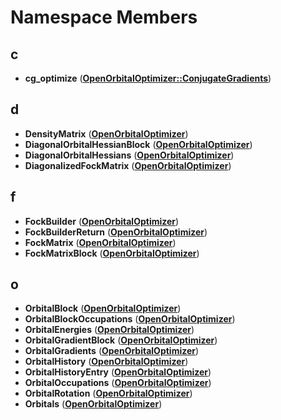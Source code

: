 
# Namespace Members



## c

* **cg\_optimize** ([**OpenOrbitalOptimizer::ConjugateGradients**](namespaceOpenOrbitalOptimizer_1_1ConjugateGradients.md))


## d

* **DensityMatrix** ([**OpenOrbitalOptimizer**](namespaceOpenOrbitalOptimizer.md))
* **DiagonalOrbitalHessianBlock** ([**OpenOrbitalOptimizer**](namespaceOpenOrbitalOptimizer.md))
* **DiagonalOrbitalHessians** ([**OpenOrbitalOptimizer**](namespaceOpenOrbitalOptimizer.md))
* **DiagonalizedFockMatrix** ([**OpenOrbitalOptimizer**](namespaceOpenOrbitalOptimizer.md))


## f

* **FockBuilder** ([**OpenOrbitalOptimizer**](namespaceOpenOrbitalOptimizer.md))
* **FockBuilderReturn** ([**OpenOrbitalOptimizer**](namespaceOpenOrbitalOptimizer.md))
* **FockMatrix** ([**OpenOrbitalOptimizer**](namespaceOpenOrbitalOptimizer.md))
* **FockMatrixBlock** ([**OpenOrbitalOptimizer**](namespaceOpenOrbitalOptimizer.md))


## o

* **OrbitalBlock** ([**OpenOrbitalOptimizer**](namespaceOpenOrbitalOptimizer.md))
* **OrbitalBlockOccupations** ([**OpenOrbitalOptimizer**](namespaceOpenOrbitalOptimizer.md))
* **OrbitalEnergies** ([**OpenOrbitalOptimizer**](namespaceOpenOrbitalOptimizer.md))
* **OrbitalGradientBlock** ([**OpenOrbitalOptimizer**](namespaceOpenOrbitalOptimizer.md))
* **OrbitalGradients** ([**OpenOrbitalOptimizer**](namespaceOpenOrbitalOptimizer.md))
* **OrbitalHistory** ([**OpenOrbitalOptimizer**](namespaceOpenOrbitalOptimizer.md))
* **OrbitalHistoryEntry** ([**OpenOrbitalOptimizer**](namespaceOpenOrbitalOptimizer.md))
* **OrbitalOccupations** ([**OpenOrbitalOptimizer**](namespaceOpenOrbitalOptimizer.md))
* **OrbitalRotation** ([**OpenOrbitalOptimizer**](namespaceOpenOrbitalOptimizer.md))
* **Orbitals** ([**OpenOrbitalOptimizer**](namespaceOpenOrbitalOptimizer.md))




